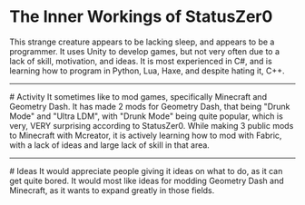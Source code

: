 # The Inner Workings of StatusZer0
This strange creature appears to be lacking sleep, and appears to be a programmer. It uses Unity to develop games, but not very often due to a lack of skill, motivation, and ideas.
It is most experienced in C#, and is learning how to program in Python, Lua, Haxe, and despite hating it, C++.
<hr>
# Activity
It sometimes like to mod games, specifically Minecraft and Geometry Dash.
It has made 2 mods for Geometry Dash, that being "Drunk Mode" and "Ultra LDM", with "Drunk Mode" being quite popular, which is very, VERY surprising according to StatusZer0.
While making 3 public mods to Minecraft with Mcreator, it is actively learning how to mod with Fabric, with a lack of ideas and large lack of skill in that area.
<hr>
# Ideas
It would appreciate people giving it ideas on what to do, as it can get quite bored.
It would most like ideas for modding Geometry Dash and Minecraft, as it wants to expand greatly in those fields.
